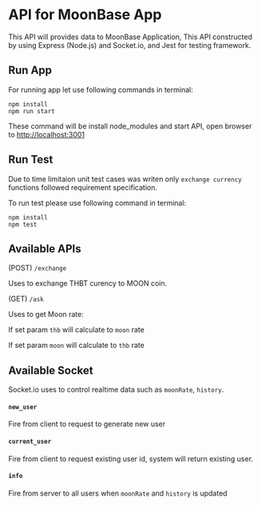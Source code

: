 # API for MoonBase App

This API will provides data to MoonBase Application, This API constructed by using Express (Node.js) and Socket.io, and Jest for testing framework.

## Run App

For running app let use following commands in terminal:

```
npm install
npm run start
```

These command will be install node_modules and start API, open browser to [http://localhost:3001](http://localhost:3001)


## Run Test

Due to time limitaion unit test cases was writen only `exchange currency` functions followed requirement specification.

To run test please use following command in terminal:

```
npm install
npm test
```

## Available APIs
 
(POST) `/exchange`

Uses to exchange THBT curency to MOON coin.


(GET) `/ask`

Uses to get Moon rate:

If set param `thb` will calculate to `moon` rate

If set param `moon` will calculate to `thb` rate


## Available Socket

Socket.io uses to control realtime data such as `moonRate`, `history`.

#### `new_user`

Fire from client to request to generate new user

#### `current_user`

Fire from client to request existing user id, system will return existing user.

#### `info`

Fire from server to all users when `moonRate` and `history` is updated
